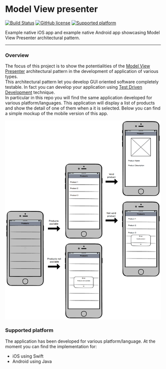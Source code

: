# Model View presenter

[![Build Status](https://travis-ci.org/chicio/Model-View-Presenter.svg?branch=master)](https://travis-ci.org/chicio/Model-View-Presenter)
[![GitHub license](https://img.shields.io/badge/license-MIT-blue.svg)](https://github.com/chicio/Model-View-Presenter/blob/master/LICENSE.md)
[![Supported platform](https://img.shields.io/badge/platforms-iOS%20%7C%20Android-orange.svg)](https://img.shields.io/badge/platforms-iOS%20%7C%20Android-orange.svg)

Example native iOS app and example native Android app showcasing Model View Presenter architectural pattern.

***

### Overview

The focus of this project is to show  the potentialities of the [Model View Presenter](https://en.wikipedia.org/wiki/Model–view–presenter "Model View Presenter architectural pattern")  architectural pattern in the development of application of various types.  
This architectural pattern let you develop GUI oriented software completely testable. In fact you can develop your application using [Test Driven Development](https://en.wikipedia.org/wiki/Test-driven_development "Test Driven Development") technique.  
In particular in this repo you will find the same application developed for various platform/languages. This application will display a list of products and show the detail of one of them when a it is selected. Below you can find a simple mockup of the mobile version of this app.

![Products application mockup](https://github.com/chicio/Model-View-Presenter/blob/master/Assets/mockup-model-view-presenter.png "Products application mockup")

### Supported platform

The application has been developed for various platform/language. At the moment you can find the implementation for:

* iOS using Swift
* Android using Java